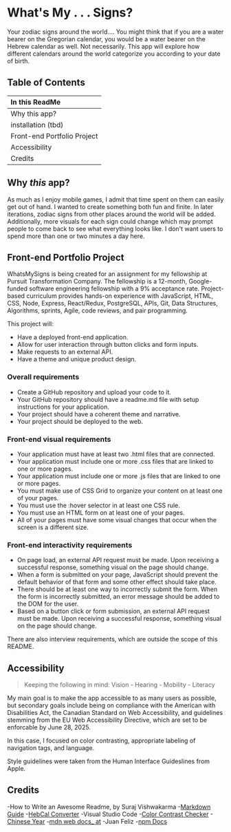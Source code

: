 # What's My . . . Signs?

Your zodiac signs around the world....
You might think that if you are a water bearer on the Gregorian calendar, you would be a water bearer on the Hebrew calendar as well. Not necessarily. This app will explore how different calendars around the world categorize you according to your date of birth.
>
## Table of Contents
>
|In this ReadMe|
|:---|
|Why this app?|
|installation (tbd)|
|Front-end Portfolio Project|
|Accessibility|
|Credits|
>
## Why *this* app?
>
As much as I enjoy mobile games, I admit that time spent on them can easily get out of hand. I wanted to create something both fun and finite. In later iterations, zodiac signs from other places around the world will be added. Additionally, more visuals for each sign could change which may prompt people to come back to see what everything looks like. I don't want users to spend more than one or two minutes a day here.
>
## Front-end Portfolio Project
>
WhatsMySigns is being created for an assignment for my fellowship at Pursuit Transformation Company. The fellowship is a 12-month, Google-funded software engineering fellowship with a 9% acceptance rate. Project-based curriculum provides hands-on experience with JavaScript, HTML, CSS, Node, Express, React/Redux, PostgreSQL, APIs, Git, Data Structures, Algorithms, sprints, Agile, code reviews, and pair programming.
>
This project will:
>
- Have a deployed front-end application.
- Allow for user interaction through button clicks and form inputs.
- Make requests to an external API.
- Have a theme and unique product design.
>
### Overall requirements
>
- Create a GitHub repository and upload your code to it.
- Your GitHub repository should have a readme.md file with setup instructions for your application.
- Your project should have a coherent theme and narrative.
- Your project should be deployed to the web.
>

### Front-end visual requirements
>
- Your application must have at least two .html files that are connected.
- Your application must include one or more .css files that are linked to one or more pages.
- Your application must include one or more .js files that are linked to one or more pages.
- You must make use of CSS Grid to organize your content on at least one of your pages.
- You must use the :hover selector in at least one CSS rule.
- You must use an HTML form on at least one of your pages.
- All of your pages must have some visual changes that occur when the screen is a different size.
>
### Front-end interactivity requirements
>
- On page load, an external API request must be made. Upon receiving a successful response, something visual on the page should change.
- When a form is submitted on your page, JavaScript should prevent the default behavior of that form and some other effect should take place.
- There should be at least one way to incorrectly submit the form. When the form is incorrectly submitted, an error message should be added to the DOM for the user.
- Based on a button click or form submission, an external API request must be made. Upon receiving a successful response, something visual on the page should change.
>
There are also interview requirements, which are outside the scope of this README.
>
## Accessibility
>
> Keeping the following in mind:
> Vision - Hearing - Mobility - Literacy
>
My main goal is to make the app accessible to as many
users as possible, but secondary goals include being on
compliance with the American with Disabilities Act,
the Canadian Standard on Web Accessibility, and
guidelines stemming from the EU Web Accessibility
Directive, which are set to be enforcable by June 28, 2025.
>
In this case, I focused on color contrasting, appropriate
labeling of navigation tags, and language.
>
Style guidelines were taken from the Human Interface
Guideslines from Apple.
>
## Credits
>
-How to Write an Awesome Readme, by Suraj Vishwakarma
-[Markdown Guide](https://www.markdownguide.org)
-[HebCal Converter](https://www.hebcal.com)
-Visual Studio Code
-[Color Contrast Checker](https://coolors.co/contrast-checker)
-[Chinese Year](https://chinese-year.com)
-[mdn web docs_ at](https://developer.mozilla.org)
-Juan Feliz
-[npm Docs](https://dpcsnpmjs.com)
>
